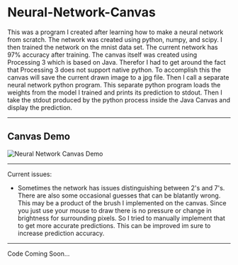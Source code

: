 # Neural-Network-Canvas

This was a program I created after learning how to make a neural network from scratch. The network was created using python, numpy, and scipy. I then trained the network on the mnist data set. The current network has 97% accuracy after training. The canvas itself was created using Processing 3 which is based on Java. Therefor I had to get around the fact that Processing 3 does not support native python. To accomplish this the canvas will save the current drawn image to a jpg file. Then I call a separate neural network python program. This separate python program loads the weights from the model I trained and prints its prediction to stdout. Then I take the stdout produced by the python process inside the Java Canvas and display the prediction.

---

## Canvas Demo

![Neural Network Canvas Demo](https://i.imgur.com/R1RyVl4.gif)

---

Current issues:

- Sometimes the network has issues distinguishing between 2's and 7's. There are also some occasional guesses that can be blatantly wrong. This may be a product of the brush I implemented on the canvas. Since you just use your mouse to draw there is no pressure or change in brightness for surrounding pixels. So I tried to manually implement that to get more accurate predictions. This can be improved im sure to increase prediction accuracy.

---

Code Coming Soon...
